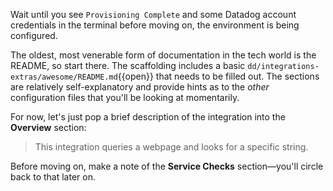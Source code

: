 Wait until you see `Provisioning Complete` and some Datadog account credentials in the terminal before moving on, the environment is being configured.

The oldest, most venerable form of documentation in the tech world is the README, so start there. The scaffolding includes a basic `dd/integrations-extras/awesome/README.md`{{open}} that needs to be filled out. The sections are relatively self-explanatory and provide hints as to the _other_ configuration files that you'll be looking at momentarily.

For now, let's just pop a brief description of the integration into the **Overview** section:
> This integration queries a webpage and looks for a specific string.

Before moving on, make a note of the **Service Checks** section—you'll circle back to that later on.
